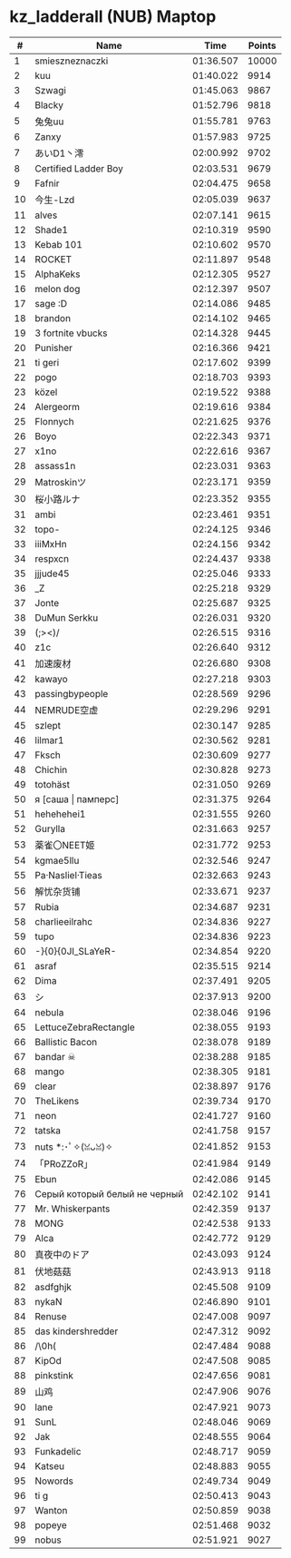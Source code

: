 # kz_ladderall (NUB) Maptop

|  # | Name | Time | Points |
|-------------- | -------------- | -------------- | -------------- | 
| 1 | smieszneznaczki | 01:36.507 | 10000 | 
| 2 | kuu | 01:40.022 | 9914 | 
| 3 | Szwagi | 01:45.063 | 9867 | 
| 4 | Blacky | 01:52.796 | 9818 | 
| 5 | 兔兔uu | 01:55.781 | 9763 | 
| 6 | Zanxy | 01:57.983 | 9725 | 
| 7 | あいD1丶澪 | 02:00.992 | 9702 | 
| 8 | Certified Ladder Boy | 02:03.531 | 9679 | 
| 9 | Fafnir | 02:04.475 | 9658 | 
| 10 | 今生-Lzd | 02:05.039 | 9637 | 
| 11 | alves | 02:07.141 | 9615 | 
| 12 | Shade1 | 02:10.319 | 9590 | 
| 13 | Kebab 101 | 02:10.602 | 9570 | 
| 14 | ROCKET | 02:11.897 | 9548 | 
| 15 | AlphaKeks | 02:12.305 | 9527 | 
| 16 | melon dog | 02:12.397 | 9507 | 
| 17 | sage :D | 02:14.086 | 9485 | 
| 18 | brandon | 02:14.102 | 9465 | 
| 19 | 3 fortnite vbucks | 02:14.328 | 9445 | 
| 20 | Punisher | 02:16.366 | 9421 | 
| 21 | ti geri | 02:17.602 | 9399 | 
| 22 | pogo | 02:18.703 | 9393 | 
| 23 | közel | 02:19.522 | 9388 | 
| 24 | Alergeorm | 02:19.616 | 9384 | 
| 25 | Flonnych | 02:21.625 | 9376 | 
| 26 | Boyo | 02:22.343 | 9371 | 
| 27 | x1no | 02:22.616 | 9367 | 
| 28 | assass1n | 02:23.031 | 9363 | 
| 29 | Matroskinツ | 02:23.171 | 9359 | 
| 30 | 桜小路ルナ | 02:23.352 | 9355 | 
| 31 | ambi | 02:23.461 | 9351 | 
| 32 | topo- | 02:24.125 | 9346 | 
| 33 | iiiMxHn | 02:24.156 | 9342 | 
| 34 | respxcn | 02:24.437 | 9338 | 
| 35 | jjjude45 | 02:25.046 | 9333 | 
| 36 | _Z | 02:25.218 | 9329 | 
| 37 | Jonte | 02:25.687 | 9325 | 
| 38 | DuMun Serkku | 02:26.031 | 9320 | 
| 39 | (;><)/ | 02:26.515 | 9316 | 
| 40 | z1c | 02:26.640 | 9312 | 
| 41 | 加速废材 | 02:26.680 | 9308 | 
| 42 | kawayo | 02:27.218 | 9303 | 
| 43 | passingbypeople | 02:28.569 | 9296 | 
| 44 | NEMRUDE空虚 | 02:29.296 | 9291 | 
| 45 | szlept | 02:30.147 | 9285 | 
| 46 | lilmar1 | 02:30.562 | 9281 | 
| 47 | Fksch | 02:30.609 | 9277 | 
| 48 | Chichin | 02:30.828 | 9273 | 
| 49 | totohäst | 02:31.050 | 9269 | 
| 50 | я [саша \| памперс] | 02:31.375 | 9264 | 
| 51 | hehehehei1 | 02:31.555 | 9260 | 
| 52 | Gurylla | 02:31.663 | 9257 | 
| 53 | 薬雀〇NEET姬 | 02:31.772 | 9253 | 
| 54 | kgmae5llu | 02:32.546 | 9247 | 
| 55 | Pa·Nasliel·Tieas | 02:32.663 | 9243 | 
| 56 | 解忧杂货铺 | 02:33.671 | 9237 | 
| 57 | Rubia | 02:34.687 | 9231 | 
| 58 | charlieeilrahc | 02:34.836 | 9227 | 
| 59 | tupo | 02:34.836 | 9223 | 
| 60 | -}{0}{0JI_SLaYeR- | 02:34.854 | 9220 | 
| 61 | asraf | 02:35.515 | 9214 | 
| 62 | Dima | 02:37.491 | 9205 | 
| 63 | シ | 02:37.913 | 9200 | 
| 64 | nebula | 02:38.046 | 9196 | 
| 65 | LettuceZebraRectangle | 02:38.055 | 9193 | 
| 66 | Ballistic Bacon | 02:38.078 | 9189 | 
| 67 | bandar ☠ | 02:38.288 | 9185 | 
| 68 | mango | 02:38.305 | 9181 | 
| 69 | clear | 02:38.897 | 9176 | 
| 70 | TheLikens | 02:39.734 | 9170 | 
| 71 | neon | 02:41.727 | 9160 | 
| 72 | tatska | 02:41.758 | 9157 | 
| 73 | nuts *:･ﾟ✧(ꈍᴗꈍ)✧ | 02:41.852 | 9153 | 
| 74 | 「PRoZZoR」 | 02:41.984 | 9149 | 
| 75 | Ebun | 02:42.086 | 9145 | 
| 76 | Серый который белый не черный | 02:42.102 | 9141 | 
| 77 | Mr. Whiskerpants | 02:42.359 | 9137 | 
| 78 | MONG | 02:42.538 | 9133 | 
| 79 | Alca | 02:42.772 | 9129 | 
| 80 | 真夜中のドア | 02:43.093 | 9124 | 
| 81 | 伏地菇菇 | 02:43.913 | 9118 | 
| 82 | asdfghjk | 02:45.508 | 9109 | 
| 83 | nykaN | 02:46.890 | 9101 | 
| 84 | Renuse | 02:47.008 | 9097 | 
| 85 | das kindershredder | 02:47.312 | 9092 | 
| 86 | /\0h( | 02:47.484 | 9088 | 
| 87 | KipOd | 02:47.508 | 9085 | 
| 88 | pinkstink | 02:47.656 | 9081 | 
| 89 | 山鸡 | 02:47.906 | 9076 | 
| 90 | lane | 02:47.921 | 9073 | 
| 91 | SunL | 02:48.046 | 9069 | 
| 92 | Jak | 02:48.555 | 9064 | 
| 93 | Funkadelic | 02:48.717 | 9059 | 
| 94 | Katseu | 02:48.883 | 9055 | 
| 95 | Nowords | 02:49.734 | 9049 | 
| 96 | ti g | 02:50.413 | 9043 | 
| 97 | Wanton | 02:50.859 | 9038 | 
| 98 | popeye | 02:51.468 | 9032 | 
| 99 | nobus | 02:51.921 | 9027 | 

